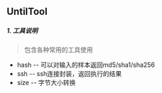 ## UntilTool

##### 1. 工具说明

> 包含各种常用的工具使用

- hash -- 可以对输入的样本返回md5/sha1/sha256
- ssh -- ssh连接封装，返回执行的结果
- size -- 字节大小转换

